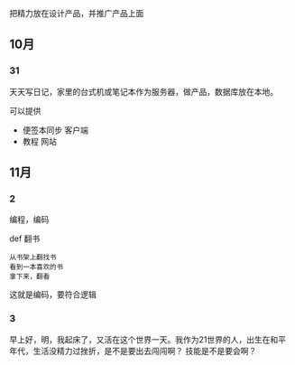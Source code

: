 把精力放在设计产品，并推广产品上面

## 10月

### 31

天天写日记，家里的台式机或笔记本作为服务器，做产品，数据库放在本地。


 可以提供 
- 便签本同步 客户端
- 教程 网站


## 11月

### 2

编程，编码

def 翻书

    从书架上翻找书
    看到一本喜欢的书
    拿下来，翻看

这就是编码，要符合逻辑

### 3

早上好，明，我起床了，又活在这个世界一天。我作为21世界的人，出生在和平年代，生活没精力过挫折，是不是要出去闯闯啊？
技能是不是要会啊？
